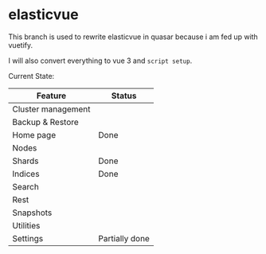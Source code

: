 # elasticvue

This branch is used to rewrite elasticvue in quasar because i am fed up with vuetify.

I will also convert everything to vue 3 and `script setup`.

Current State:

| Feature            | Status         |
|--------------------|----------------|
| Cluster management |                |
| Backup & Restore   |                |
| Home page          | Done           |
| Nodes              |                |
| Shards             | Done           |
| Indices            | Done           |
| Search             |                |
| Rest               |                |
| Snapshots          |                |
| Utilities          |                |
| Settings           | Partially done |
